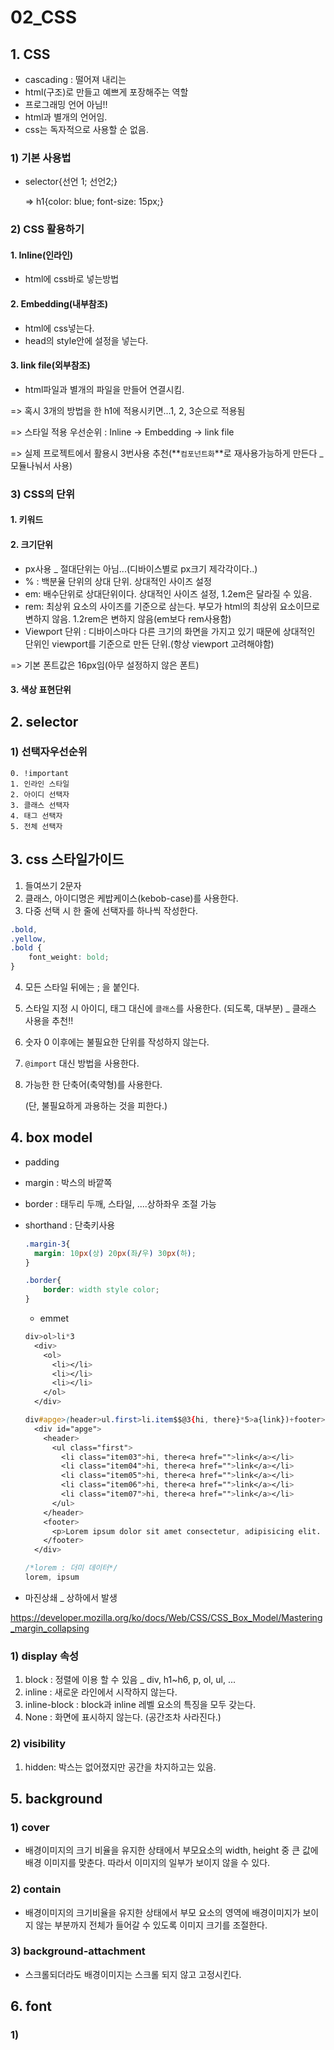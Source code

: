 # 02_CSS

## 1. CSS

- cascading : 떨어져 내리는
- html(구조)로 만들고 예쁘게 포장해주는 역할
- 프로그래밍 언어 아님!!
- html과 별개의 언어임.
- css는 독자적으로 사용할 순 없음.

### 1) 기본 사용법

- selector{선언 1; 선언2;}

  => h1{color: blue; font-size: 15px;}

### 2) CSS 활용하기

#### 1. Inline(인라인)

- html에 css바로 넣는방법

#### 2. Embedding(내부참조)

- html에 css넣는다.
- head의 style안에 설정을 넣는다.

#### 3. link file(외부참조)

- html파일과 별개의 파일을 만들어 연결시킴.

=> 혹시 3개의 방법을 한 h1에 적용시키면...1, 2, 3순으로 적용됨

=> 스타일 적용 우선순위 : Inline -> Embedding -> link file

=> 실제 프로젝트에서 활용시 3번사용 추천(**`컴포넌트화`**로 재사용가능하게 만든다 _ 모듈나눠서 사용)



### 3) CSS의 단위

#### 1. 키워드

#### 2. 크기단위

- px사용 _ 절대단위는 아님...(디바이스별로 px크기 제각각이다..)
- % : 백분율 단위의 상대 단위. 상대적인 사이즈 설정
- em: 배수단위로 상대단위이다. 상대적인 사이즈 설정, 1.2em은 달라질 수 있음.
- rem: 최상위 요소의 사이즈를 기준으로 삼는다. 부모가 html의 최상위 요소이므로 변하지 않음. 1.2rem은 변하지 않음(em보다 rem사용함)
- Viewport 단위 : 디바이스마다 다른 크기의 화면을 가지고 있기 때문에 상대적인 단위인 viewport를 기준으로 만든 단위.(항상 viewport 고려해야함)



=> 기본 폰트값은 16px임(아무 설정하지 않은 폰트)

#### 3. 색상 표현단위



## 2. selector

### 1) 선택자우선순위

	0. !important
 	1. 인라인 스타일
 	2. 아이디 선택자
 	3. 클래스 선택자
 	4. 태그 선택자
 	5. 전체 선택자



## 3. css 스타일가이드

1. 들여쓰기 2문자
2. 클래스, 아이디명은 케밥케이스(kebob-case)를 사용한다.
3. 다중 선택 시 한 줄에 선택자를 하나씩 작성한다.

```css
.bold,
.yellow,
.bold {
    font_weight: bold;
}
```

4. 모든 스타일 뒤에는 ; 을 붙인다.

5. 스타일 지정 시 아이디, 태그 대신에 `클래스`를 사용한다. (되도록, 대부분) _ 클래스 사용을 추천!!

6. 숫자 0 이후에는 불필요한 단위를 작성하지 않는다.

7. `@import` 대신 <link> 방법을 사용한다.

8. 가능한 한 단축어(축약형)를 사용한다.

   (단, 불필요하게 과용하는 것을 피한다.)



## 4. box model

- padding

- margin : 박스의 바깥쪽

- border : 태두리 두깨, 스타일, ....상하좌우 조절 가능

- shorthand : 단축키사용

  ```css
  .margin-3{
  	margin: 10px(상) 20px(좌/우) 30px(하);
  }
  
  .border{
      border: width style color;
  }
  ```

  - emmet

  ```css
  div>ol>li*3
    <div>
      <ol>
        <li></li>
        <li></li>
        <li></li>
      </ol>
    </div>
  
  div#apge>(header>ul.first>li.item$$@3{hi, there}*5>a{link})+footer>p>lorem
    <div id="apge">
      <header>
        <ul class="first">
          <li class="item03">hi, there<a href="">link</a></li>
          <li class="item04">hi, there<a href="">link</a></li>
          <li class="item05">hi, there<a href="">link</a></li>
          <li class="item06">hi, there<a href="">link</a></li>
          <li class="item07">hi, there<a href="">link</a></li>
        </ul>
      </header>
      <footer>
        <p>Lorem ipsum dolor sit amet consectetur, adipisicing elit. Laborum tempore possimus quam aperiam, reprehenderit pariatur eius earum culpa, iusto nobis esse illo molestiae dolorem ducimus facere voluptas in, veniam dolore.</p>
      </footer>
    </div>
  
  /*lorem : 더미 데이터*/
  lorem, ipsum
  ```

  

- 마진상쇄 _ 상하에서 발생

https://developer.mozilla.org/ko/docs/Web/CSS/CSS_Box_Model/Mastering_margin_collapsing

### 1) display  속성

1. block : 정렬에 이용 할 수 있음 _ div, h1~h6, p, ol, ul, ...
2. inline : 새로운 라인에서 시작하지 않는다. 
3. inline-block : block과 inline 레벨 요소의 특징을 모두 갖는다.
4. None : 화면에 표시하지 않는다. (공간조차 사라진다.)

### 2) visibility

1. hidden: 박스는 없어졌지만 공간을 차지하고는 있음.

## 5. background

### 1) cover 

- 배경이미지의 크기 비율을 유지한 상태에서 부모요소의 width, height 중 큰 값에 배경 이미지를 맞춘다. 따라서 이미지의 일부가 보이지 않을 수 있다.

### 2) contain

- 배경이미지의 크기비율을 유지한 상태에서 부모 요소의 영역에 배경이미지가 보이지 않는 부분까지 전체가 들어갈 수 있도록 이미지 크기를 조절한다.

### 3) background-attachment

- 스크롤되더라도 배경이미지는 스크롤 되지 않고 고정시킨다.



## 6. font

### 1)
